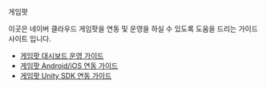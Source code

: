 게임팟


이곳은 네이버 클라우드 게임팟을 연동 및 운영을 하실 수 있도록 도움을 드리는 가이드 사이트 입니다.

* [게임팟 대시보드 운영 가이드](dashboard/Readme.md)
* [게임팟 Android/iOS 연동 가이드](/Android_ios)
* [게임팟 Unity SDK 연동 가이드](/Unity)

